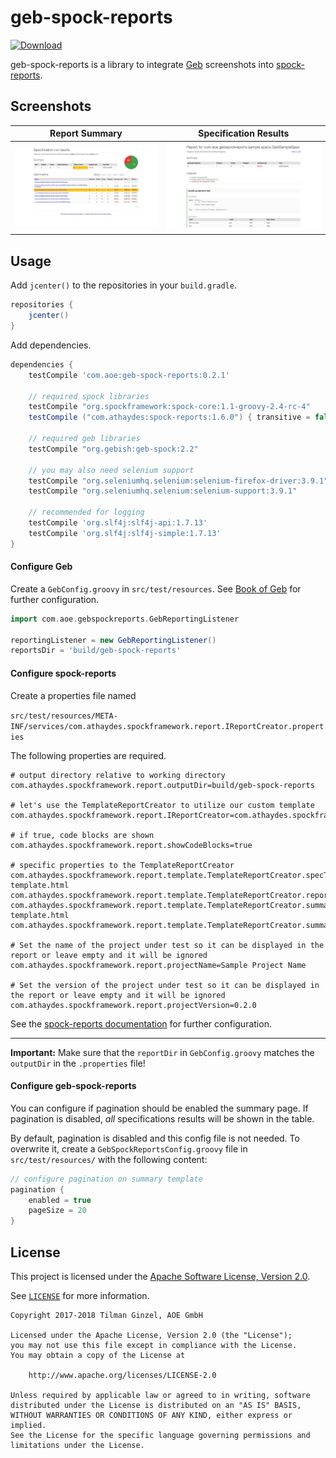 # geb-spock-reports

 [ ![Download](https://api.bintray.com/packages/aoepeople/libraries/geb-spock-reports/images/download.svg) ](https://bintray.com/aoepeople/libraries/geb-spock-reports/_latestVersion)

geb-spock-reports is a library to integrate [Geb](http://gebish.org/) screenshots into [spock-reports](https://github.com/renatoathaydes/spock-reports).
  
## Screenshots

Report Summary            |  Specification Results
:-------------------------:|:-------------------------:
[![](./sample/screenshots/geb-spock-reports_summary-template-thumb.jpg)](./sample/screenshots/geb-spock-reports_summary-template.png) | [![](./sample/screenshots/geb-spock-reports_spec-template-thumb.jpg)](./sample/screenshots/geb-spock-reports_spec-template-thumb.jpg)

## Usage

Add `jcenter()` to the repositories in your  `build.gradle`.

```groovy
repositories {
    jcenter()
}
``` 

Add dependencies.

```groovy
dependencies {
    testCompile 'com.aoe:geb-spock-reports:0.2.1'
    
    // required spock libraries
    testCompile "org.spockframework:spock-core:1.1-groovy-2.4-rc-4"
    testCompile ("com.athaydes:spock-reports:1.6.0") { transitive = false }
    
    // required geb libraries
    testCompile "org.gebish:geb-spock:2.2"
    
    // you may also need selenium support
    testCompile "org.seleniumhq.selenium:selenium-firefox-driver:3.9.1"
    testCompile "org.seleniumhq.selenium:selenium-support:3.9.1"
    
    // recommended for logging
    testCompile 'org.slf4j:slf4j-api:1.7.13'
    testCompile 'org.slf4j:slf4j-simple:1.7.13'
}
```

#### Configure Geb

Create a `GebConfig.groovy` in `src/test/resources`.
See [Book of Geb](http://gebish.org/manual/current/#configuration) for further configuration.

```groovy
import com.aoe.gebspockreports.GebReportingListener

reportingListener = new GebReportingListener()
reportsDir = 'build/geb-spock-reports'
```

#### Configure spock-reports

Create a properties file named 

`src/test/resources/META-INF/services/com.athaydes.spockframework.report.IReportCreator.properties`


The following properties are required.

```properties
# output directory relative to working directory
com.athaydes.spockframework.report.outputDir=build/geb-spock-reports

# let's use the TemplateReportCreator to utilize our custom template
com.athaydes.spockframework.report.IReportCreator=com.athaydes.spockframework.report.template.TemplateReportCreator

# if true, code blocks are shown
com.athaydes.spockframework.report.showCodeBlocks=true

# specific properties to the TemplateReportCreator
com.athaydes.spockframework.report.template.TemplateReportCreator.specTemplateFile=/templates/spec-template.html
com.athaydes.spockframework.report.template.TemplateReportCreator.reportFileExtension=html
com.athaydes.spockframework.report.template.TemplateReportCreator.summaryTemplateFile=/templates/summary-template.html
com.athaydes.spockframework.report.template.TemplateReportCreator.summaryFileName=index.html

# Set the name of the project under test so it can be displayed in the report or leave empty and it will be ignored
com.athaydes.spockframework.report.projectName=Sample Project Name

# Set the version of the project under test so it can be displayed in the report or leave empty and it will be ignored
com.athaydes.spockframework.report.projectVersion=0.2.0
```

See the [spock-reports documentation](https://github.com/renatoathaydes/spock-reports#customizing-the-reports) for further configuration.

---

**Important:** Make sure that the `reportDir` in `GebConfig.groovy` matches the `outputDir` in the `.properties` file!

#### Configure geb-spock-reports

You can configure if pagination should be enabled the summary page.
If pagination is disabled, *all* specifications results will be shown in the table.

By default, pagination is disabled and this config file is not needed.
To overwrite it, create a `GebSpockReportsConfig.groovy` file in `src/test/resources/` with the following content:

```groovy
// configure pagination on summary template
pagination {
    enabled = true
    pageSize = 20
}
```

## License

This project is licensed under the [Apache Software License, Version 2.0](http://www.apache.org/licenses/LICENSE-2.0).

See [`LICENSE`](LICENSE) for more information.

    Copyright 2017-2018 Tilman Ginzel, AOE GmbH

    Licensed under the Apache License, Version 2.0 (the "License");
    you may not use this file except in compliance with the License.
    You may obtain a copy of the License at

        http://www.apache.org/licenses/LICENSE-2.0

    Unless required by applicable law or agreed to in writing, software
    distributed under the License is distributed on an "AS IS" BASIS,
    WITHOUT WARRANTIES OR CONDITIONS OF ANY KIND, either express or implied.
    See the License for the specific language governing permissions and
    limitations under the License.